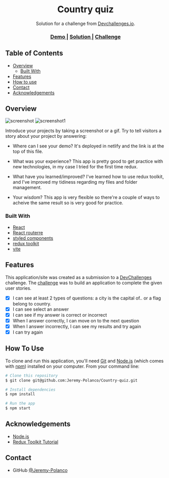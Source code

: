 <!-- Please update value in the {}  -->

<h1 align="center">Country quiz</h1>

<div align="center">
   Solution for a challenge from  <a href="http://devchallenges.io" target="_blank">Devchallenges.io</a>.
</div>

<div align="center">
  <h3>
    <a href="https://country-quiz-react-app.netlify.app/">
      Demo
    </a>
    <span> | </span>
    <a href="https://devchallenges.io/solutions/4iAPNmLu3QON8d6KBDfh">
      Solution
    </a>
    <span> | </span>
    <a href="https://devchallenges.io/challenges/Bu3G2irnaXmfwQ8sZkw8">
      Challenge
    </a>
  </h3>
</div>

<!-- TABLE OF CONTENTS -->

## Table of Contents

- [Overview](#overview)
  - [Built With](#built-with)
- [Features](#features)
- [How to use](#how-to-use)
- [Contact](#contact)
- [Acknowledgements](#acknowledgements)

<!-- OVERVIEW -->

## Overview

![screenshot](https://i.postimg.cc/RVdHwFtQ/image.png)
![screenshot1](https://i.postimg.cc/pLJfdCWC/image.png)

Introduce your projects by taking a screenshot or a gif. Try to tell visitors a story about your project by answering:

- Where can I see your demo?
  It's deployed in netlify and the link is at the top of this file.
  
- What was your experience?
  This app is pretty good to get practice with new technologies, in my case I tried for the first time redux.

- What have you learned/improved?
  I've learned how to use redux toolkit, and I've improved my tidiness regarding my files and folder management.
   
- Your wisdom? 
  This app is very flexible so there're a couple of ways to acheive the same result so is very good for practice.

### Built With

<!-- This section should list any major frameworks that you built your project using. Here are a few examples.-->

- [React](https://reactjs.org/)
- [React routerre](https://reactrouter.com/docs/en/v6)
- [styled components](https://styled-components.com/)
- [redux toolkit](https://redux-toolkit.js.org/)
- [vite](https://vitejs.dev/guide/#trying-vite-online)

## Features

<!-- List the features of your application or follow the template. Don't share the figma file here :) -->

This application/site was created as a submission to a [DevChallenges](https://devchallenges.io/challenges) challenge. The [challenge](https://devchallenges.io/challenges/Bu3G2irnaXmfwQ8sZkw8) was to build an application to complete the given user stories.

- [x] I can see at least 2 types of questions: a city is the capital of.. or a flag belong to country.
- [x] I can see select an answer
- [x] I can see if my answer is correct or incorrect
- [x] When I answer correctly, I can move on to the next question
- [x] When I answer incorrectly, I can see my results and try again
- [x] I can try again

## How To Use

To clone and run this application, you'll need [Git](https://git-scm.com) and [Node.js](https://nodejs.org/en/download/) (which comes with [npm](http://npmjs.com)) installed on your computer. From your command line:

```bash
# Clone this repository
$ git clone git@github.com:Jeremy-Polanco/Country-quiz.git

# Install dependencies
$ npm install

# Run the app
$ npm start
```

## Acknowledgements

<!-- This section should list any articles or add-ons/plugins that helps you to complete the project. This is optional but it will help you in the future. For example: -->

- [Node.js](https://nodejs.org/)
- [Redux Toolkit Tutorial](https://www.youtube.com/watch?v=VlN-v5VWIYI)

## Contact

- GitHub [@Jeremy-Polanco](https://github.com/Jeremy-Polanco)

